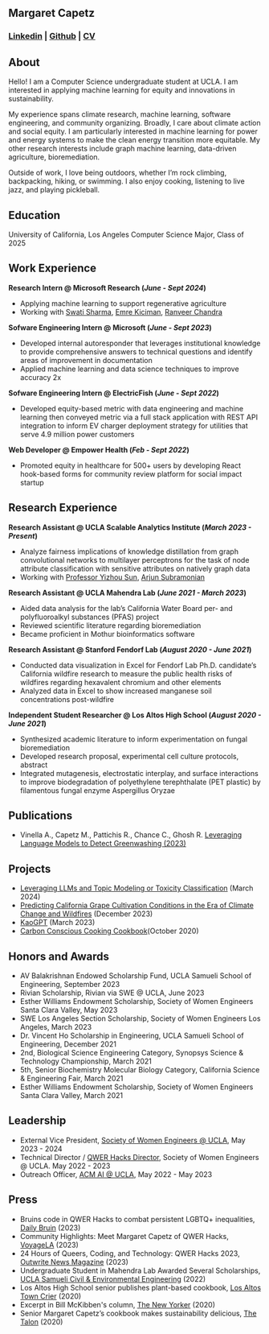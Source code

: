 ## Margaret Capetz
### [Linkedin](https://www.linkedin.com/in/margaret-capetz/) | [Github](https://github.com/mcapetz) | [CV](https://drive.google.com/file/d/1aFCfoEKEO5TYYh8ssVeL8pzZVYwXzRAT/view?usp=sharing)

## About
Hello! I am a Computer Science undergraduate student at UCLA. I am interested in applying machine learning for equity and innovations in sustainability.

My experience spans climate research, machine learning, software engineering, and community organizing. Broadly, I care about climate action and social equity. I am particularly interested in machine learning for power and energy systems to make the clean energy transition more equitable. My other research interests include graph machine learning, data-driven agriculture, bioremediation. 

Outside of work, I love being outdoors, whether I’m rock climbing, backpacking, hiking, or swimming. I also enjoy cooking, listening to live jazz, and playing pickleball.

## Education
University of California, Los Angeles
Computer Science Major, Class of 2025

## Work Experience
**Research Intern @ Microsoft Research (_June - Sept 2024_)**
- Applying machine learning to support regenerative agriculture
- Working with [Swati Sharma](https://scholar.google.com/citations?user=J2nWkfsAAAAJ&hl=en), [Emre Kiciman](https://scholar.google.com/citations?hl=en&user=QZCU3NkAAAAJ), [Ranveer Chandra](https://scholar.google.com/citations?hl=en&user=Zq4ioqu5yb8C)
  
**Sofware Engineering Intern @ Microsoft (_June - Sept 2023_)**
- Developed internal autoresponder that leverages institutional knowledge to provide comprehensive answers to technical questions and identify areas of improvement in documentation
- Applied machine learning and data science techniques to improve accuracy 2x
  
**Sofware Engineering Intern @ ElectricFish (_June - Sept 2022_)**
- Developed equity-based metric with data engineering and machine learning then conveyed metric via a full stack application with REST API integration to inform EV charger deployment strategy for utilities that serve 4.9 million power customers
  
**Web Developer @ Empower Health (_Feb - Sept 2022_)**
- Promoted equity in healthcare for 500+ users by developing React hook-based forms for community review platform for social impact startup

## Research Experience
**Research Assistant @ UCLA Scalable Analytics Institute (_March 2023 - Present_)**
- Analyze fairness implications of knowledge distillation from graph convolutional networks to multilayer perceptrons for the task of node attribute classification with sensitive attributes on natively graph data
- Working with [Professor Yizhou Sun](https://web.cs.ucla.edu/~yzsun/), [Arjun Subramonian](https://arjunsubramonian.github.io/)
  
**Research Assistant @ UCLA Mahendra Lab (_June 2021 - March 2023_)**
- Aided data analysis for the lab’s California Water Board per- and polyfluoroalkyl substances (PFAS) project
- Reviewed scientific literature regarding bioremediation
- Became proficient in Mothur bioinformatics software
  
**Research Assistant @ Stanford Fendorf Lab (_August 2020 - June 2021_)**
- Conducted data visualization in Excel for Fendorf Lab Ph.D. candidate’s California wildfire research to measure the public health risks of wildfires regarding hexavalent chromium and other elements
- Analyzed data in Excel to show increased manganese soil concentrations post-wildfire
  
**Independent Student Researcher @ Los Altos High School (_August 2020 - June 2021_)**
- Synthesized academic literature to inform experimentation on fungal bioremediation
- Developed research proposal, experimental cell culture protocols, abstract
- Integrated mutagenesis, electrostatic interplay, and surface interactions to improve biodegradation of polyethylene terephthalate (PET plastic) by filamentous fungal enzyme Aspergillus Oryzae

## Publications
- Vinella A., Capetz M., Pattichis R., Chance C., Ghosh R. [Leveraging Language Models to Detect Greenwashing (2023)](https://arxiv.org/abs/2311.01469)

## Projects
- [Leveraging LLMs and Topic Modeling or Toxicity Classification](https://github.com/mcapetz/cs247) (March 2024)
- [Predicting California Grape Cultivation Conditions in the Era of Climate Change and Wildfires](https://github.com/mcapetz/cs269) (December 2023)
- [KaoGPT](https://github.com/mcapetz/ecec147) (March 2023)
- [Carbon Conscious Cooking Cookbook](https://github.com/mcapetz/Cookbook)(October 2020)

## Honors and Awards
- AV Balakrishnan Endowed Scholarship Fund, UCLA Samueli School of Engineering, September 2023
- Rivian Scholarship, Rivian via SWE @ UCLA, June 2023
- Esther Williams Endowment Scholarship, Society of Women Engineers Santa Clara Valley, May 2023
- SWE Los Angeles Section Scholarship, Society of Women Engineers Los Angeles, March 2023
- Dr. Vincent Ho Scholarship in Engineering, UCLA Samueli School of Engineering, December 2021
- 2nd, Biological Science Engineering Category, Synopsys Science & Technology Championship, March 2021
- 5th, Senior Biochemistry Molecular Biology Category, California Science & Engineering Fair, March 2021
- Esther Williams Endowment Scholarship, Society of Women Engineers Santa Clara Valley, March 2021

## Leadership
- External Vice President, [Society of Women Engineers @ UCLA](https://ucla.swe.org/), May 2023 - 2024
- Technical Director / [QWER Hacks Director](https://www.qwerhacks.com/), Society of Women Engineers @ UCLA. May 2022 - 2023
- Outreach Officer, [ACM AI @ UCLA](https://www.uclaacm.com/committees#ai), May 2022 - May 2023

## Press
- Bruins code in QWER Hacks to combat persistent LGBTQ+ inequalities, [Daily Bruin](https://dailybruin.com/2023/02/10/bruins-code-in-qwer-hacks-to-combat-persistent-lgbtq-inequalities) (2023)
- Community Highlights: Meet Margaret Capetz of QWER Hacks, [VoyageLA](https://voyagela.com/interview/community-highlights-meet-margaret-capetz-of-qwer-hacks/) (2023)
- 24 Hours of Queers, Coding, and Technology: QWER Hacks 2023, [Outwrite News Magazine](https://outwritenewsmag.org/2023/01/24-hours-of-queers-coding-and-technology-qwer-hacks-2023/) (2023)
- Undergraduate Student in Mahendra Lab Awarded Several Scholarships, [UCLA Samueli Civil & Environmental Engineering](https://www.cee.ucla.edu/undergraduate-student-in-mahendra-lab-awarded-several-scholarships/) (2022)
- Los Altos High School senior publishes plant-based cookbook, [Los Altos Town Crier](https://www.losaltosonline.com/schools/los-altos-high-school-senior-publishes-plant-based-cookbook/article_479e2bdd-d1d9-546b-b100-94715244f869.html) (2020)
- Excerpt in Bill McKibben's column, [The New Yorker](https://www.newyorker.com/news/annals-of-a-warming-planet/theres-nothing-sacred-about-nine-justices-a-livable-planet-on-the-other-hand) (2020)
- Senior Margaret Capetz’s cookbook makes sustainability delicious, [The Talon](https://lahstalon.org/carbon-conscious-cooking/) (2020)
